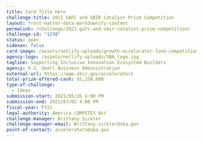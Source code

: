 ```yaml
---
title: Card Title Here
challenge-title: 2021 GAFC and SBIR Catalyst Prize Competition
layout: front-matter-data-markdownify-content
permalink: /challenge/2021-gafc-and-sbir-catalyst-prize-competition/
challenge-id: "1238"
status: open
sidenav: false
card-image: /assets/netlify-uploads/growth-accelerator-fund-competition-sbir-catalyst.png
agency-logo: /assets/netlify-uploads/SBA_logo.jpg
tagline: Supporting Inclusive Innovation Ecosystem Builders
agency: U.S. Small Business Administration
external-url: https://www.sbir.gov/accelerators
total-prize-offered-cash: $5,250,000
type-of-challenge:
  - Ideas
submission-start: 2021/05/26 4:00 PM
submission-end: 2021/07/02 4:00 PM
fiscal-year: FY21
legal-authority: America COMPETES Act
challenge-manager: Brittany Sickler
challenge-manager-email: Brittany.sickler@sba.gov
point-of-contact: accelerators@sba.gov
---
```

